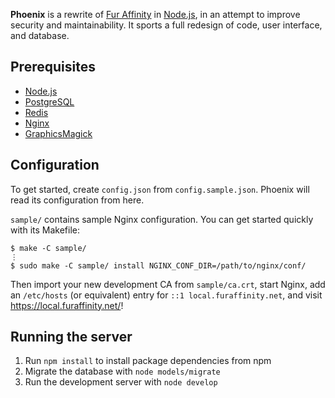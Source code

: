 **Phoenix** is a rewrite of [Fur Affinity] in [Node.js],
in an attempt to improve security and maintainability. It sports a full
redesign of code, user interface, and database.


## Prerequisites

 - [Node.js]
 - [PostgreSQL]
 - [Redis]
 - [Nginx]
 - [GraphicsMagick]


## Configuration

To get started, create `config.json` from `config.sample.json`.
Phoenix will read its configuration from here.

`sample/` contains sample Nginx configuration. You can get started quickly
with its Makefile:

```shell
$ make -C sample/
⋮
$ sudo make -C sample/ install NGINX_CONF_DIR=/path/to/nginx/conf/
```

Then import your new development CA from `sample/ca.crt`, start Nginx,
add an `/etc/hosts` (or equivalent) entry for `::1 local.furaffinity.net`,
and visit <https://local.furaffinity.net/>!


## Running the server

1. Run `npm install` to install package dependencies from npm
2. Migrate the database with `node models/migrate`
3. Run the development server with `node develop`

  [Fur Affinity]: https://www.furaffinity.net/
  [Node.js]: http://nodejs.org/
  [PostgreSQL]: http://www.postgresql.org/
  [Redis]: http://redis.io/
  [Nginx]: http://nginx.org/
  [GraphicsMagick]: http://www.graphicsmagick.org/
